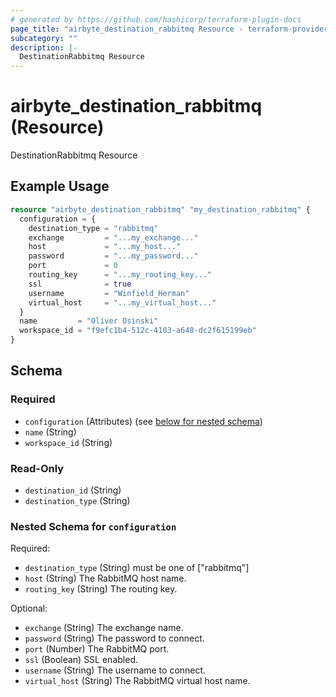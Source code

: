 ```yaml
---
# generated by https://github.com/hashicorp/terraform-plugin-docs
page_title: "airbyte_destination_rabbitmq Resource - terraform-provider-airbyte"
subcategory: ""
description: |-
  DestinationRabbitmq Resource
---
```


# airbyte_destination_rabbitmq (Resource)

DestinationRabbitmq Resource

## Example Usage

```terraform
resource "airbyte_destination_rabbitmq" "my_destination_rabbitmq" {
  configuration = {
    destination_type = "rabbitmq"
    exchange         = "...my_exchange..."
    host             = "...my_host..."
    password         = "...my_password..."
    port             = 0
    routing_key      = "...my_routing_key..."
    ssl              = true
    username         = "Winfield_Herman"
    virtual_host     = "...my_virtual_host..."
  }
  name         = "Oliver Osinski"
  workspace_id = "f9efc1b4-512c-4103-a648-dc2f615199eb"
}
```

<!-- schema generated by tfplugindocs -->
## Schema

### Required

- `configuration` (Attributes) (see [below for nested schema](#nestedatt--configuration))
- `name` (String)
- `workspace_id` (String)

### Read-Only

- `destination_id` (String)
- `destination_type` (String)

<a id="nestedatt--configuration"></a>
### Nested Schema for `configuration`

Required:

- `destination_type` (String) must be one of ["rabbitmq"]
- `host` (String) The RabbitMQ host name.
- `routing_key` (String) The routing key.

Optional:

- `exchange` (String) The exchange name.
- `password` (String) The password to connect.
- `port` (Number) The RabbitMQ port.
- `ssl` (Boolean) SSL enabled.
- `username` (String) The username to connect.
- `virtual_host` (String) The RabbitMQ virtual host name.


